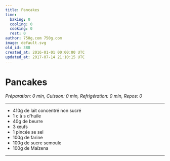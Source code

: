 ```yaml
---
title: Pancakes
time:
  baking: 0
  cooling: 0
  cooking: 0
  rest: 0
author: 750g.com 750g.com
image: default.svg
old_id: 388
created_at: 2016-01-01 00:00:00 UTC
updated_at: 2017-07-14 21:10:15 UTC
---
```


# Pancakes

*Préparation: 0 min, Cuisson: 0 min, Refrigération: 0 min, Repos: 0*

---

- 410g de lait concentré non sucré
- 1 c à s d'huile
- 40g de beurre
- 3 œufs
- 1 pincée se sel
- 100g de farine
- 100g de sucre semoule
- 100g de Maïzena

---


